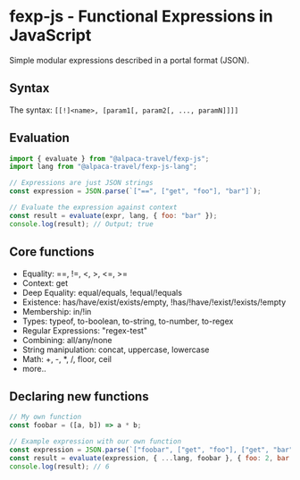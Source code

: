 # fexp-js - Functional Expressions in JavaScript

Simple modular expressions described in a portal format (JSON).

## Syntax

The syntax:
`[[!]<name>, [param1[, param2[, ..., paramN]]]]`

## Evaluation

```javascript
import { evaluate } from "@alpaca-travel/fexp-js";
import lang from "@alpaca-travel/fexp-js-lang";

// Expressions are just JSON strings
const expression = JSON.parse(`["==", ["get", "foo"], "bar"]`);

// Evaluate the expression against context
const result = evaluate(expr, lang, { foo: "bar" });
console.log(result); // Output; true
```

## Core functions

- Equality: ==, !=, <, >, <=, >=
- Context: get
- Deep Equality: equal/equals, !equal/!equals
- Existence: has/have/exist/exists/empty, !has/!have/!exist/!exists/!empty
- Membership: in/!in
- Types: typeof, to-boolean, to-string, to-number, to-regex
- Regular Expressions: "regex-test"
- Combining: all/any/none
- String manipulation: concat, uppercase, lowercase
- Math: +, -, \*, /, floor, ceil
- more..

## Declaring new functions

```javascript
// My own function
const foobar = ([a, b]) => a * b;

// Example expression with our own function
const expression = JSON.parse(`["foobar", ["get", "foo"], ["get", "bar"]]`);
const result = evaluate(expression, { ...lang, foobar }, { foo: 2, bar: 3 });
console.log(result); // 6
```
